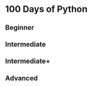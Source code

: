 <h1>100 Days of Python</h1>

<h2>Beginner</h2>

<h2>Intermediate</h2>

<h2>Intermediate+</h2>

<h2>Advanced</h2>
